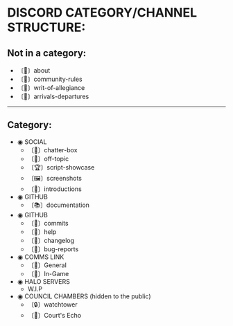 # DISCORD CATEGORY/CHANNEL STRUCTURE:

## Not in a category:

* 〔📝〕about
* 〔📕〕community-rules
* 〔📜〕writ-of-allegiance
* 〔🚪〕arrivals-departures

---

## Category:

* ◉ SOCIAL
  * 〔💬〕chatter-box
  * 〔💭〕off-topic
  * 〔🏆〕script-showcase
  * 〔🖼️〕screenshot️s
  * 〔👋〕introductions
* ◉ GITHUB
  * 〔📚〕documentation
* ◉ GITHUB
  * 〔🔔〕commits
  * 〔🙋〕help
  * 〔📜〕changelog
  * 〔🐛〕bug-reports
* ◉ COMMS LINK
  * 〔🎤〕General
  * 〔🎤〕In-Game
* ◉ HALO SERVERS
    * W.I.P
* ◉ COUNCIL CHAMBERS (hidden to the public)
  * 〔🔒〕watchtower
  * 〔🎤〕Court's Echo